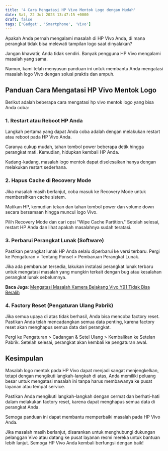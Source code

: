 ```yaml
---
title: '4 Cara Mengatasi HP Vivo Mentok Logo dengan Mudah'
date: Sat, 22 Jul 2023 13:47:15 +0000
draft: false
tags: ['Gadget', 'Smartphone', 'Vivo']
---
```


Apakah Anda pernah mengalami masalah di HP Vivo Anda, di mana perangkat tidak bisa melewati tampilan logo saat dinyalakan?

Jangan khawatir, Anda tidak sendiri. Banyak pengguna HP Vivo mengalami masalah yang sama.

Namun, kami telah menyusun panduan ini untuk membantu Anda mengatasi masalah logo Vivo dengan solusi praktis dan ampuh.

Panduan Cara Mengatasi HP Vivo Mentok Logo
------------------------------------------

Berikut adalah beberapa cara mengatasi hp vivo mentok logo yang bisa Anda coba:

### **1\. Restart atau Reboot HP Anda**

Langkah pertama yang dapat Anda coba adalah dengan melakukan restart atau reboot pada HP Vivo Anda.

Caranya cukup mudah, tahan tombol power beberapa detik hingga perangkat mati. Kemudian, hidupkan kembali HP Anda.

Kadang-kadang, masalah logo mentok dapat diselesaikan hanya dengan melakukan restart sederhana.

### **2\. Hapus Cache di Recovery Mode**

Jika masalah masih berlanjut, coba masuk ke Recovery Mode untuk membersihkan cache sistem.

Matikan HP, kemudian tekan dan tahan tombol power dan volume down secara bersamaan hingga muncul logo Vivo.

Pilih Recovery Mode dan cari opsi "Wipe Cache Partition." Setelah selesai, restart HP Anda dan lihat apakah masalahnya sudah teratasi.

### **3\. Perbarui Perangkat Lunak (Software)**

Pastikan perangkat lunak HP Anda selalu diperbarui ke versi terbaru. Pergi ke Pengaturan > Tentang Ponsel > Pembaruan Perangkat Lunak.

Jika ada pembaruan tersedia, lakukan instalasi perangkat lunak terbaru untuk mengatasi masalah yang mungkin terkait dengan bug atau kesalahan perangkat lunak sebelumnya.

**Baca Juga**: [Mengatasi Masalah Kamera Belakang Vivo Y91 Tidak Bisa Beralih](https://blog.ajiekusumadhany.com/mengatasi-masalah-kamera-belakang-vivo-y91-tidak-bisa-beralih/)

### **4\. Factory Reset (Pengaturan Ulang Pabrik)**

Jika semua upaya di atas tidak berhasil, Anda bisa mencoba factory reset. Pastikan Anda telah mencadangkan semua data penting, karena factory reset akan menghapus semua data dari perangkat.

Pergi ke Pengaturan > Cadangan & Setel Ulang > Kembalikan ke Setelan Pabrik. Setelah selesai, perangkat akan kembali ke pengaturan awal.

**Kesimpulan**
--------------

Masalah logo mentok pada HP Vivo dapat menjadi sangat menjengkelkan, tetapi dengan mengikuti langkah-langkah di atas, Anda memiliki peluang besar untuk mengatasi masalah ini tanpa harus membawanya ke pusat layanan atau tempat service.

Pastikan Anda mengikuti langkah-langkah dengan cermat dan berhati-hati dalam melakukan factory reset, karena dapat menghapus semua data di perangkat Anda.

Semoga panduan ini dapat membantu memperbaiki masalah pada HP Vivo Anda.

Jika masalah masih berlanjut, disarankan untuk menghubungi dukungan pelanggan Vivo atau datang ke pusat layanan resmi mereka untuk bantuan lebih lanjut. Semoga HP Vivo Anda kembali berfungsi dengan baik!